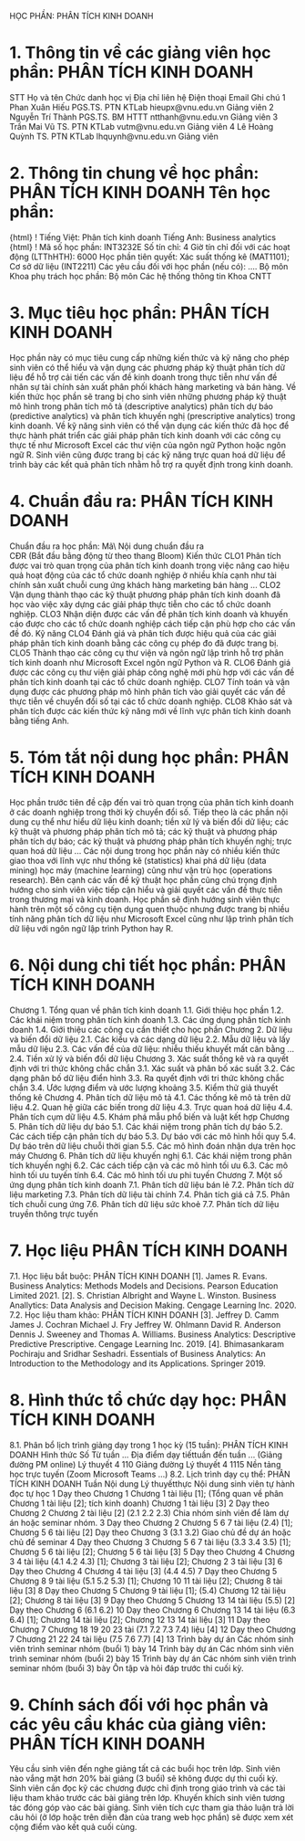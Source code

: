 HỌC PHẦN: PHÂN TÍCH KINH DOANH
# 1. Thông tin về các giảng viên học phần: PHÂN TÍCH KINH DOANH
STT Họ và tên Chức danh học vị Địa chỉ liên hệ Điện thoại Email Ghi chú 1 Phan Xuân Hiếu PGS.TS. PTN KTLab hieupx\@vnu.edu.vn Giảng viên
2 Nguyễn Trí Thành PGS.TS. BM HTTT ntthanh\@vnu.edu.vn Giảng viên
3 Trần Mai Vũ TS. PTN KTLab vutm\@vnu.edu.vn Giảng viên
4 Lê Hoàng Quỳnh TS. PTN KTLab lhquynh\@vnu.edu.vn Giảng viên
# 2. Thông tin chung về học phần: PHÂN TÍCH KINH DOANH Tên học phần:
{html}
! Tiếng Việt: Phân tích kinh doanh Tiếng Anh: Business analytics
{html}
! Mã số học phần: INT3232E Số tín chỉ: 4 Giờ tín chỉ đối với các hoạt động (LTThHTH): 6000 Học phần tiên quyết: Xác suất thống kê (MAT1101); Cơ sở dữ liệu
(INT2211) Các yêu cầu đối với học phần (nếu có): \.... Bộ môn Khoa phụ trách học phần: Bộ môn Các hệ thống thông tin Khoa
CNTT
# 3. Mục tiêu học phần: PHÂN TÍCH KINH DOANH
Học phần này có mục tiêu cung cấp những kiến thức và kỹ năng cho phép sinh viên có thể hiểu và vận dụng các phương pháp kỹ thuật phân tích dữ liệu để hỗ trợ cải tiến các vấn đề kinh doanh trong thực tiễn như vấn đề nhân sự tài chính sản xuất phân phối khách hàng marketing và bán hàng. 
Về kiến thức học phần sẽ trang bị cho sinh viên những phương pháp kỹ thuật mô hình trong phân tích mô tả (descriptive analytics) phân tích dự báo (predictive analytics) và phân tích khuyến nghị (prescriptive analytics) trong kinh doanh. 
Về kỹ năng sinh viên có thể vận dụng các kiến thức đã học để thực hành phát triển các giải pháp phân tích kinh doanh với các công cụ thực tế như Microsoft Excel các thư viện của ngôn ngữ Python hoặc ngôn ngữ R. Sinh viên cũng được trang bị các kỹ năng trực quan hoá dữ liệu để trình bày các kết quả phân tích nhằm hỗ trợ ra quyết định trong kinh doanh.
# 4. Chuẩn đầu ra: PHÂN TÍCH KINH DOANH
Chuẩn đầu ra học phần: Mã\ Nội dung chuẩn đầu ra\
CĐR (Bắt đầu bằng động từ theo thang Bloom) Kiến thức
CLO1 Phân tích được vai trò quan trọng của phân tích kinh doanh trong việc nâng cao hiệu quả hoạt động của các tổ chức doanh nghiệp ở nhiều khía cạnh như tài chính sản xuất chuỗi cung ứng khách hàng marketing bán hàng ...
CLO2 Vận dụng thành thạo các kỹ thuật phương pháp phân tích kinh doanh đã học vào việc xây dựng các giải pháp thực tiễn cho các tổ chức doanh nghiệp.
CLO3 Nhận diện được các vấn đề phân tích kinh doanh và khuyến cáo được cho các tổ chức doanh nghiệp cách tiếp cận phù hợp cho các vấn đề đó.
Kỹ năng
CLO4 Đánh giá và phân tích được hiệu quả của các giải pháp phân tích kinh doanh bằng các công cụ phép đo đã được trang bị.
CLO5 Thành thạo các công cụ thư viện và ngôn ngữ lập trình hỗ trợ phân tích kinh doanh như Microsoft Excel ngôn ngữ Python và R.
CLO6 Đánh giá được các công cụ thư viện giải pháp công nghệ mới phù hợp với các vấn đề phân tích kinh doanh tại các tổ chức doanh nghiệp.
CLO7 Tính toán và vận dụng được các phương pháp mô hình phân tích vào giải quyết các vấn đề thực tiễn về chuyển đổi số tại các tổ chức doanh nghiệp.
CLO8 Khảo sát và phân tích được các kiến thức kỹ năng mới về lĩnh vực phân tích kinh doanh bằng tiếng Anh. 
# 5. Tóm tắt nội dung học phần: PHÂN TÍCH KINH DOANH
Học phần trước tiên đề cập đến vai trò quan trọng của phân tích kinh doanh ở các doanh nghiệp trong thời kỳ chuyển đổi số. Tiếp theo là các phần nội dung cụ thể như hiểu dữ liệu kinh doanh; tiền xử lý và biến đổi dữ liệu; các kỹ thuật và phương pháp phân tích mô tả; các kỹ thuật và phương pháp phân tích dự báo; các kỹ thuật và phương pháp phân tích khuyến nghị; trực quan hoá dữ liệu ... Các nội dung trong học phần này có nhiều kiến thức giao thoa với lĩnh vực như thống kê (statistics) khai phá dữ liệu (data mining) học máy (machine learning) cũng như vận trù học (operations research). Bên cạnh các vấn đề kỹ thuật học phần cũng chú trọng định hướng cho sinh viên việc tiếp cận hiểu và giải quyết các vấn đề thực tiễn trong thương mại và kinh doanh. Học phần sẽ định hướng sinh viên thực hành trên một số công cụ tiện dụng quen thuộc nhưng được trang bị nhiều tính năng phân tích dữ liệu như Microsoft Excel cũng như lập trình phân tích dữ liệu với ngôn ngữ lập trình Python hay R.
# 6. Nội dung chi tiết học phần: PHÂN TÍCH KINH DOANH
Chương 1. Tổng quan về phân tích kinh doanh
1.1. Giới thiệu học phần
1.2. Các khái niệm trong phân tích kinh doanh
1.3. Các ứng dụng phân tích kinh doanh
1.4. Giới thiệu các công cụ cần thiết cho học phần
Chương 2. Dữ liệu và biến đổi dữ liệu
2.1. Các kiểu và các dạng dữ liệu
2.2. Mẫu dữ liệu và lấy mẫu dữ liệu
2.3. Các vấn đề của dữ liệu: nhiễu thiếu khuyết mất cân bằng ...
2.4. Tiền xử lý và biến đổi dữ liệu
Chương 3. Xác suất thống kê và ra quyết định với tri thức không chắc
chắn
3.1. Xác suất và phân bố xác suất
3.2. Các dạng phân bố dữ liệu điển hình
3.3. Ra quyết định với tri thức không chắc chắn
3.4. Ước lượng điểm và ước lượng khoảng
3.5. Kiểm thử giả thuyết thống kê
Chương 4. Phân tích dữ liệu mô tả
4.1. Các thống kê mô tả trên dữ liệu
4.2. Quan hệ giữa các biến trong dữ liệu
4.3. Trực quan hoá dữ liệu
4.4. Phân tích cụm dữ liệu
4.5. Khám phá mẫu phổ biến và luật kết hợp
Chương 5. Phân tích dữ liệu dự báo
5.1. Các khái niệm trong phân tích dự báo
5.2. Các cách tiếp cận phân tích dự báo
5.3. Dự báo với các mô hình hồi quy
5.4. Dự báo trên dữ liệu chuỗi thời gian
5.5. Các mô hình đoán nhận dựa trên học máy
Chương 6. Phân tích dữ liệu khuyến nghị
6.1. Các khái niệm trong phân tích khuyến nghị
6.2. Các cách tiếp cận và các mô hình tối ưu
6.3. Các mô hình tối ưu tuyến tính
6.4. Các mô hình tối ưu phi tuyến
Chương 7. Một số ứng dụng phân tích kinh doanh
7.1. Phân tích dữ liệu bán lẻ
7.2. Phân tích dữ liệu marketing
7.3. Phân tích dữ liệu tài chính
7.4. Phân tích giá cả
7.5. Phân tích chuỗi cung ứng
7.6. Phân tích dữ liệu sức khoẻ
7.7. Phân tích dữ liệu truyền thông trực tuyến
# 7. Học liệu PHÂN TÍCH KINH DOANH
7.1. Học liệu bắt buộc: PHÂN TÍCH KINH DOANH \[1\]. James R. Evans. Business Analytics: Methods Models and
Decisions. Pearson Education Limited 2021.
\[2\]. S. Christian Albright and Wayne L. Winston. Business Anallytics:
Data Analysis and Decision Making. Cengage Learning Inc. 2020.
7.2. Học liệu tham khảo: PHÂN TÍCH KINH DOANH \[3\]. Jeffrey D. Camm James J. Cochran Michael J. Fry Jeffrey W.
Ohlmann David R. Anderson Dennis J. Sweeney and Thomas A. Williams.
Business Analytics: Descriptive Predictive Prescriptive. Cengage
Learning Inc. 2019.
\[4\]. Bhimasankaram Pochiraju and Sridhar Seshadri. Essentials of
Business Analytics: An Introduction to the Methodology and its
Applications. Springer 2019.
# 8. Hình thức tổ chức dạy học: PHÂN TÍCH KINH DOANH
8.1. Phân bổ lịch trình giảng dạy trong 1 học kỳ (15 tuần): PHÂN TÍCH KINH DOANH Hình thức Số Từ tuần ... Địa điểm dạy tiếttuần đến tuần ... (Giảng đường PM online) Lý thuyết 4 110 Giảng đường Lý thuyết 4 1115 Nền tảng học trực tuyến (Zoom Microsoft Teams ...) 8.2. Lịch trình dạy cụ thể: PHÂN TÍCH KINH DOANH Tuần Nội dung Lý thuyếtthực Nội dung sinh viên tự hành đọc tự học 1 Dạy theo Chương 1 Chương 1 tài liệu \[1\]; (Tổng quan về phân Chương 1 tài liệu \[2\]; tích kinh doanh) Chương 1 tài liệu \[3\] 2 Dạy theo Chương 2 Chương 2 tài liệu \[2\] (2.1 2.2 2.3) Chia nhóm sinh viên để làm dự án hoặc seminar nhóm. 3 Dạy theo Chương 2 Chương 5 6 7 tài liệu (2.4) \[1\]; Chương 5 6 tài liệu \[2\] Dạy theo Chương 3 (3.1 3.2) Giao chủ đề dự án hoặc chủ đề seminar 4 Dạy theo Chương 3 Chương 5 6 7 tài liệu (3.3 3.4 3.5) \[1\]; Chương 5 6 tài liệu \[2\]; Chương 5 6 tài liệu \[3\] 5 Dạy theo Chương 4 Chương 3 4 tài liệu (4.1 4.2 4.3) \[1\]; Chương 3 tài liệu \[2\]; Chương 2 3 tài liệu \[3\] 6 Dạy theo Chương 4 Chương 4 tài liệu \[3\] (4.4 4.5) 7 Dạy theo Chương 5 Chương 8 9 tài liệu (5.1 5.2 5.3) \[1\]; Chương 10 11 tài liệu \[2\]; Chương 8 tài liệu \[3\] 8 Dạy theo Chương 5 Chương 9 tài liệu \[1\]; (5.4) Chương 12 tài liệu \[2\]; Chương 8 tài liệu \[3\] 9 Dạy theo Chương 5 Chương 13 14 tài liệu (5.5) \[2\] Dạy theo Chương 6 (6.1 6.2) 10 Dạy theo Chương 6 Chương 13 14 tài liệu (6.3 6.4) \[1\]; Chương 14 tài liệu \[2\]; Chương 12 13 14 tài liệu \[3\] 11 Dạy theo Chương 7 Chương 18 19 20 23 tài (7.1 7.2 7.3 7.4) liệu \[4\] 12 Dạy theo Chương 7 Chương 21 22 24 tài liệu (7.5 7.6 7.7) \[4\] 13 Trình bày dự án Các nhóm sinh viên trình seminar nhóm (buổi 1) bày 14 Trình bày dự án Các nhóm sinh viên trình seminar nhóm (buổi 2) bày 15 Trình bày dự án Các nhóm sinh viên trình seminar nhóm (buổi 3) bày Ôn tập và hỏi đáp trước thi cuối kỳ. 
# 9. Chính sách đối với học phần và các yêu cầu khác của giảng viên: PHÂN TÍCH KINH DOANH 
Yêu cầu sinh viên đến nghe giảng tất cả các buổi học trên lớp. Sinh viên nào vắng mặt hơn 20% bài giảng (3 buổi) sẽ không được dự thi cuối kỳ. Sinh viên cần đọc kỹ các chương được chỉ định trong giáo trình và các tài liệu tham khảo trước các bài giảng trên lớp. Khuyến khích sinh viên tương tác đóng góp vào các bài giảng. Sinh viên tích cực tham gia thảo luận trả lời câu hỏi (ở lớp hoặc trên diễn đàn của trang web học phần) sẽ được xem xét cộng điểm vào kết quả cuối cùng.
